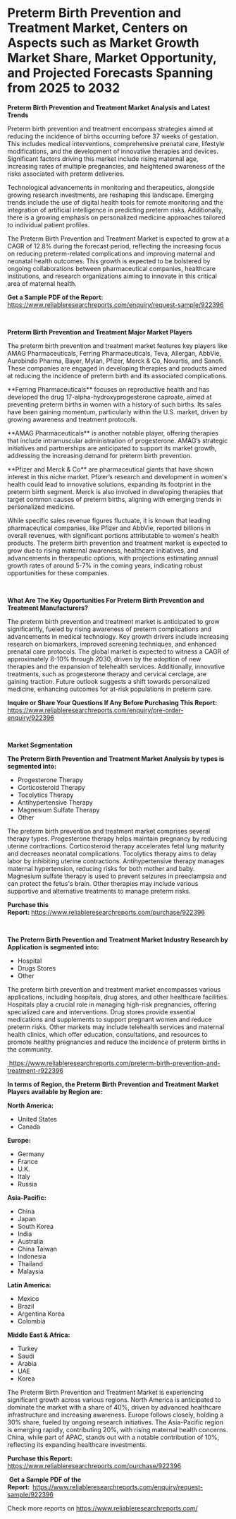 <p><h1>Preterm Birth Prevention and Treatment Market, Centers on Aspects such as Market Growth Market Share, Market Opportunity, and Projected Forecasts Spanning from 2025 to 2032</h1></p><p><strong>Preterm Birth Prevention and Treatment Market Analysis and Latest Trends</strong></p>
<p><p>Preterm birth prevention and treatment encompass strategies aimed at reducing the incidence of births occurring before 37 weeks of gestation. This includes medical interventions, comprehensive prenatal care, lifestyle modifications, and the development of innovative therapies and devices. Significant factors driving this market include rising maternal age, increasing rates of multiple pregnancies, and heightened awareness of the risks associated with preterm deliveries. </p><p>Technological advancements in monitoring and therapeutics, alongside growing research investments, are reshaping this landscape. Emerging trends include the use of digital health tools for remote monitoring and the integration of artificial intelligence in predicting preterm risks. Additionally, there is a growing emphasis on personalized medicine approaches tailored to individual patient profiles. </p><p>The Preterm Birth Prevention and Treatment Market is expected to grow at a CAGR of 12.8% during the forecast period, reflecting the increasing focus on reducing preterm-related complications and improving maternal and neonatal health outcomes. This growth is expected to be bolstered by ongoing collaborations between pharmaceutical companies, healthcare institutions, and research organizations aiming to innovate in this critical area of maternal health.</p></p>
<p><strong>Get a Sample PDF of the Report:&nbsp;</strong> <a href="https://www.reliableresearchreports.com/enquiry/request-sample/922396?utm_campaign=2665&utm_medium=2&utm_source=Github&utm_content=ia&utm_term=07032025&utm_id=preterm-birth-prevention-and-treatment">https://www.reliableresearchreports.com/enquiry/request-sample/922396</a></p>
<p>&nbsp;</p>
<p><strong>Preterm Birth Prevention and Treatment Major Market Players</strong></p>
<p><p>The preterm birth prevention and treatment market features key players like AMAG Pharmaceuticals, Ferring Pharmaceuticals, Teva, Allergan, AbbVie, Aurobindo Pharma, Bayer, Mylan, Pfizer, Merck & Co, Novartis, and Sanofi. These companies are engaged in developing therapies and products aimed at reducing the incidence of preterm birth and its associated complications.</p><p>**Ferring Pharmaceuticals** focuses on reproductive health and has developed the drug 17-alpha-hydroxyprogesterone caproate, aimed at preventing preterm births in women with a history of such births. Its sales have been gaining momentum, particularly within the U.S. market, driven by growing awareness and treatment protocols.</p><p>**AMAG Pharmaceuticals** is another notable player, offering therapies that include intramuscular administration of progesterone. AMAG’s strategic initiatives and partnerships are anticipated to support its market growth, addressing the increasing demand for preterm birth prevention.</p><p>**Pfizer and Merck & Co** are pharmaceutical giants that have shown interest in this niche market. Pfizer’s research and development in women's health could lead to innovative solutions, expanding its footprint in the preterm birth segment. Merck is also involved in developing therapies that target common causes of preterm births, aligning with emerging trends in personalized medicine.</p><p>While specific sales revenue figures fluctuate, it is known that leading pharmaceutical companies, like Pfizer and AbbVie, reported billions in overall revenues, with significant portions attributable to women's health products. The preterm birth prevention and treatment market is expected to grow due to rising maternal awareness, healthcare initiatives, and advancements in therapeutic options, with projections estimating annual growth rates of around 5-7% in the coming years, indicating robust opportunities for these companies.</p></p>
<p>&nbsp;</p>
<p><strong>What Are The Key Opportunities For Preterm Birth Prevention and Treatment Manufacturers?</strong></p>
<p><p>The preterm birth prevention and treatment market is anticipated to grow significantly, fueled by rising awareness of preterm complications and advancements in medical technology. Key growth drivers include increasing research on biomarkers, improved screening techniques, and enhanced prenatal care protocols. The global market is expected to witness a CAGR of approximately 8-10% through 2030, driven by the adoption of new therapies and the expansion of telehealth services. Additionally, innovative treatments, such as progesterone therapy and cervical cerclage, are gaining traction. Future outlook suggests a shift towards personalized medicine, enhancing outcomes for at-risk populations in preterm care.</p></p>
<p><strong>Inquire or Share Your Questions If Any Before Purchasing This Report:</strong> <a href="https://www.reliableresearchreports.com/enquiry/pre-order-enquiry/922396?utm_campaign=2665&utm_medium=2&utm_source=Github&utm_content=ia&utm_term=07032025&utm_id=preterm-birth-prevention-and-treatment">https://www.reliableresearchreports.com/enquiry/pre-order-enquiry/922396</a></p>
<p>&nbsp;</p>
<p><strong>Market Segmentation</strong></p>
<p><strong>The Preterm Birth Prevention and Treatment Market Analysis by types is segmented into:</strong></p>
<p><ul><li>Progesterone Therapy</li><li>Corticosteroid Therapy</li><li>Tocolytics Therapy</li><li>Antihypertensive Therapy</li><li>Magnesium Sulfate Therapy</li><li>Other</li></ul></p>
<p><p>The preterm birth prevention and treatment market comprises several therapy types. Progesterone therapy helps maintain pregnancy by reducing uterine contractions. Corticosteroid therapy accelerates fetal lung maturity and decreases neonatal complications. Tocolytics therapy aims to delay labor by inhibiting uterine contractions. Antihypertensive therapy manages maternal hypertension, reducing risks for both mother and baby. Magnesium sulfate therapy is used to prevent seizures in preeclampsia and can protect the fetus's brain. Other therapies may include various supportive and alternative treatments to manage preterm risks.</p></p>
<p><strong>Purchase this Report:&nbsp;</strong><a href="https://www.reliableresearchreports.com/purchase/922396?utm_campaign=2665&utm_medium=2&utm_source=Github&utm_content=ia&utm_term=07032025&utm_id=preterm-birth-prevention-and-treatment">https://www.reliableresearchreports.com/purchase/922396</a></p>
<p>&nbsp;</p>
<p><strong>The Preterm Birth Prevention and Treatment Market Industry Research by Application is segmented into:</strong></p>
<p><ul><li>Hospital</li><li>Drugs Stores</li><li>Other</li></ul></p>
<p><p>The preterm birth prevention and treatment market encompasses various applications, including hospitals, drug stores, and other healthcare facilities. Hospitals play a crucial role in managing high-risk pregnancies, offering specialized care and interventions. Drug stores provide essential medications and supplements to support pregnant women and reduce preterm risks. Other markets may include telehealth services and maternal health clinics, which offer education, consultations, and resources to promote healthy pregnancies and reduce the incidence of preterm births in the community.</p></p>
<p><a href="https://www.reliableresearchreports.com/preterm-birth-prevention-and-treatment-r922396?utm_campaign=2665&utm_medium=2&utm_source=Github&utm_content=ia&utm_term=07032025&utm_id=preterm-birth-prevention-and-treatment">&nbsp;https://www.reliableresearchreports.com/preterm-birth-prevention-and-treatment-r922396</a></p>
<p><strong>In terms of Region, the Preterm Birth Prevention and Treatment Market Players available by Region are:</strong></p>
<p>
    <p> <strong> North America: </strong>
        <ul>
            <li>United States</li>
            <li>Canada</li>
        </ul>
        </p> 
    <p> <strong> Europe: </strong>
        <ul>
            <li>Germany</li>
            <li>France</li>
            <li>U.K.</li>
            <li>Italy</li>
            <li>Russia</li>
        </ul>
        </p> 
    <p> <strong> Asia-Pacific: </strong>
        <ul>
            <li>China</li>
            <li>Japan</li>
            <li>South Korea</li>
            <li>India</li>
            <li>Australia</li>
            <li>China Taiwan</li>
            <li>Indonesia</li>
            <li>Thailand</li>
            <li>Malaysia</li>
        </ul>
        </p> 
    <p> <strong> Latin America: </strong>
        <ul>
            <li>Mexico</li>
            <li>Brazil</li>
            <li>Argentina Korea</li>
            <li>Colombia</li>
        </ul>
        </p> 
    <p> <strong> Middle East & Africa: </strong>
        <ul>
            <li>Turkey</li>
            <li>Saudi</li>
            <li>Arabia</li>
            <li>UAE</li>
            <li>Korea</li>
        </ul>
    </p>
    </p>
<p><p>The Preterm Birth Prevention and Treatment Market is experiencing significant growth across various regions. North America is anticipated to dominate the market with a share of 40%, driven by advanced healthcare infrastructure and increasing awareness. Europe follows closely, holding a 30% share, fueled by ongoing research initiatives. The Asia-Pacific region is emerging rapidly, contributing 20%, with rising maternal health concerns. China, while part of APAC, stands out with a notable contribution of 10%, reflecting its expanding healthcare investments.</p></p>
<p><strong>Purchase this Report: </strong><a href="https://www.reliableresearchreports.com/purchase/922396?utm_campaign=2665&utm_medium=2&utm_source=Github&utm_content=ia&utm_term=07032025&utm_id=preterm-birth-prevention-and-treatment">https://www.reliableresearchreports.com/purchase/922396</a></p>
<p>&nbsp;<strong>Get a Sample PDF of the Report:&nbsp;&nbsp;</strong><a href="https://www.reliableresearchreports.com/enquiry/request-sample/922396?utm_campaign=2665&utm_medium=2&utm_source=Github&utm_content=ia&utm_term=07032025&utm_id=preterm-birth-prevention-and-treatment">https://www.reliableresearchreports.com/enquiry/request-sample/922396</a></p>
<p><strong></strong></p>
<p>Check more reports on <a href="https://www.reliableresearchreports.com/?utm_campaign=2665&utm_medium=2&utm_source=Github&utm_content=ia&utm_term=07032025&utm_id=preterm-birth-prevention-and-treatment">https://www.reliableresearchreports.com/</a></p>